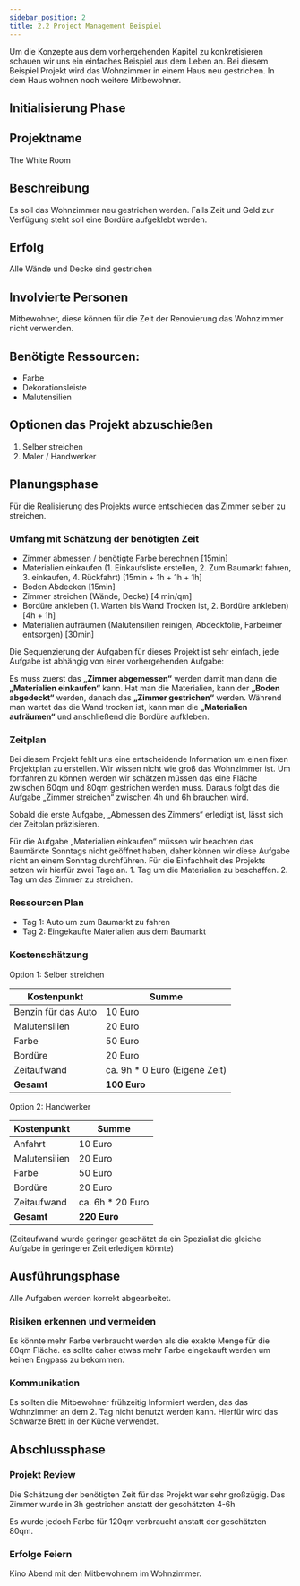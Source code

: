 ```yaml
---
sidebar_position: 2
title: 2.2 Project Management Beispiel
---
```


Um die Konzepte aus dem vorhergehenden Kapitel zu konkretisieren schauen wir uns ein einfaches Beispiel aus dem Leben an.
Bei diesem Beispiel Projekt wird das Wohnzimmer in einem Haus neu gestrichen. In dem Haus wohnen noch weitere Mitbewohner.

## Initialisierung Phase

## Projektname

The White Room

## Beschreibung

Es soll das Wohnzimmer neu gestrichen werden.
Falls Zeit und Geld zur Verfügung steht soll eine Bordüre aufgeklebt werden.

## Erfolg

Alle Wände und Decke sind gestrichen

## Involvierte Personen

Mitbewohner, diese können für die Zeit der Renovierung das Wohnzimmer nicht verwenden.

## Benötigte Ressourcen:

- Farbe
- Dekorationsleiste
- Malutensilien

## Optionen das Projekt abzuschießen

1. Selber streichen
2. Maler / Handwerker

## Planungsphase

Für die Realisierung des Projekts wurde entschieden das Zimmer selber zu streichen.

### Umfang mit Schätzung der benötigten Zeit

- Zimmer abmessen / benötigte Farbe berechnen [15min]
- Materialien einkaufen (1. Einkaufsliste erstellen, 2. Zum Baumarkt fahren, 3. einkaufen, 4. Rückfahrt) [15min + 1h + 1h + 1h]
- Boden Abdecken [15min]
- Zimmer streichen (Wände, Decke) [4 min/qm]
- Bordüre ankleben (1. Warten bis Wand Trocken ist, 2. Bordüre ankleben) [4h + 1h]
- Materialien aufräumen (Malutensilien reinigen, Abdeckfolie, Farbeimer entsorgen) [30min]

Die Sequenzierung der Aufgaben für dieses Projekt ist sehr einfach, jede Aufgabe ist abhängig von einer vorhergehenden Aufgabe:

Es muss zuerst das **„Zimmer abgemessen“** werden damit man dann die **„Materialien einkaufen“** kann. Hat man die Materialien, kann der **„Boden abgedeckt“** werden, danach das **„Zimmer gestrichen“** werden. Während man wartet das die Wand trocken ist, kann man die **„Materialien aufräumen“** und anschließend die Bordüre aufkleben.

### Zeitplan

Bei diesem Projekt fehlt uns eine entscheidende Information um einen fixen Projektplan zu erstellen. Wir wissen nicht wie groß das Wohnzimmer ist. Um fortfahren zu können werden wir schätzen müssen das eine Fläche zwischen 60qm und 80qm gestrichen werden muss. Daraus folgt das die Aufgabe „Zimmer streichen“ zwischen 4h und 6h brauchen wird.

Sobald die erste Aufgabe, „Abmessen des Zimmers“ erledigt ist, lässt sich der Zeitplan präzisieren.

Für die Aufgabe „Materialien einkaufen“ müssen wir beachten das Baumärkte Sonntags nicht geöffnet haben, daher können wir diese Aufgabe nicht an einem Sonntag durchführen.
Für die Einfachheit des Projekts setzen wir hierfür zwei Tage an. 1. Tag um die Materialien zu beschaffen. 2. Tag um das Zimmer zu streichen.

### Ressourcen Plan

- Tag 1: Auto um zum Baumarkt zu fahren
- Tag 2: Eingekaufte Materialien aus dem Baumarkt

### Kostenschätzung

Option 1: Selber streichen

| Kostenpunkt         | Summe                          |
| ------------------- | ------------------------------ |
| Benzin für das Auto | 10 Euro                        |
| Malutensilien       | 20 Euro                        |
| Farbe               | 50 Euro                        |
| Bordüre             | 20 Euro                        |
| Zeitaufwand         | ca. 9h \* 0 Euro (Eigene Zeit) |
| **Gesamt**          | **100 Euro**                   |

Option 2: Handwerker

| Kostenpunkt   | Summe             |
| ------------- | ----------------- |
| Anfahrt       | 10 Euro           |
| Malutensilien | 20 Euro           |
| Farbe         | 50 Euro           |
| Bordüre       | 20 Euro           |
| Zeitaufwand   | ca. 6h \* 20 Euro |
| **Gesamt**    | **220 Euro**      |

(Zeitaufwand wurde geringer geschätzt da ein Spezialist die gleiche Aufgabe in geringerer Zeit erledigen könnte)

## Ausführungsphase

Alle Aufgaben werden korrekt abgearbeitet.

### Risiken erkennen und vermeiden

Es könnte mehr Farbe verbraucht werden als die exakte Menge für die 80qm Fläche. es sollte daher etwas mehr Farbe eingekauft werden um keinen Engpass zu bekommen.

### Kommunikation

Es sollten die Mitbewohner frühzeitig Informiert werden, das das Wohnzimmer an dem 2. Tag nicht benutzt werden kann. Hierfür wird das Schwarze Brett in der Küche verwendet.

## Abschlussphase

### Projekt Review

Die Schätzung der benötigten Zeit für das Projekt war sehr großzügig. Das Zimmer wurde in 3h gestrichen anstatt der geschätzten 4-6h

Es wurde jedoch Farbe für 120qm verbraucht anstatt der geschätzten 80qm.

### Erfolge Feiern

Kino Abend mit den Mitbewohnern im Wohnzimmer.
